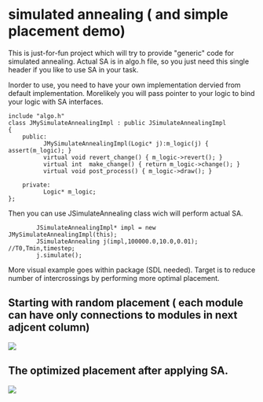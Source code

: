 simulated annealing ( and simple placement demo)
===
This is just-for-fun project which will try to provide "generic" code for simulated annealing.
Actual SA is in algo.h file, so you just need this single header if you like to use SA in your task.

Inorder to use, you need to have your own implementation dervied from default implementation.
Morelikely you will pass pointer to your logic to bind your logic with SA interfaces. 

```
include "algo.h"
class JMySimulateAnnealingImpl : public JSimulateAnnealingImpl
{
    public:
          JMySimulateAnnealingImpl(Logic* j):m_logic(j) { assert(m_logic); }
          virtual void revert_change() { m_logic->revert(); }
          virtual int  make_change() { return m_logic->change(); }
          virtual void post_process() { m_logic->draw(); }

    private:  
          Logic* m_logic;
};
```

Then you can use JSimulateAnnealing class wich will perform actual SA. 

```
        JSimulateAnnealingImpl* impl = new JMySimulateAnnealingImpl(this);
        JSimulateAnnealing j(impl,100000.0,10.0,0.01); //T0,Tmin,timestep;
        j.simulate();
```


More visual example goes within package (SDL needed).
Target is to reduce number of intercrossings by performing more optimal placement.

Starting with random placement ( each module can have only connections to modules in next adjcent column)
---
<img src="https://image.ibb.co/n428La/bsmall.png">

The optimized placement after applying SA.
---
<img src="https://image.ibb.co/cHreRF/asmall.png">

